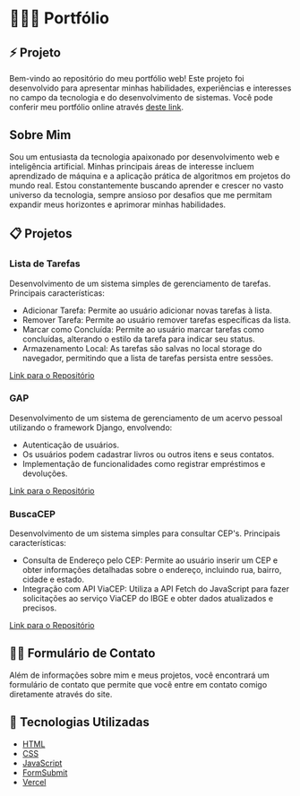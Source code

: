 <h1>🧑🏻‍💻 Portfólio</h1>

<h2>⚡ Projeto</h2>
Bem-vindo ao repositório do meu portfólio web! Este projeto foi desenvolvido para apresentar minhas habilidades, experiências e interesses no campo da tecnologia e do desenvolvimento de sistemas. Você pode conferir meu portfólio online através <a href="https://portfolio-antonio-ten.vercel.app/">deste link</a>.

## Sobre Mim
Sou um entusiasta da tecnologia apaixonado por desenvolvimento web e inteligência artificial. Minhas principais áreas de interesse incluem aprendizado de máquina e a aplicação prática de algoritmos em projetos do mundo real. Estou constantemente buscando aprender e crescer no vasto universo da tecnologia, sempre ansioso por desafios que me permitam expandir meus horizontes e aprimorar minhas habilidades.

<h2>📋 Projetos</h2>

### Lista de Tarefas

Desenvolvimento de um sistema simples de gerenciamento de tarefas. Principais características:

- Adicionar Tarefa: Permite ao usuário adicionar novas tarefas à lista.
- Remover Tarefa: Permite ao usuário remover tarefas específicas da lista.
- Marcar como Concluída: Permite ao usuário marcar tarefas como concluídas, alterando o estilo da tarefa para indicar seu status.
- Armazenamento Local: As tarefas são salvas no local storage do navegador, permitindo que a lista de tarefas persista entre sessões.

[Link para o Repositório](https://github.com/afcj8/to-do)

### GAP

Desenvolvimento de um sistema de gerenciamento de um acervo pessoal utilizando o framework Django, envolvendo:

- Autenticação de usuários.
- Os usuários podem cadastrar livros ou outros itens e seus contatos.
- Implementação de funcionalidades como registrar empréstimos e devoluções.

[Link para o Repositório](https://github.com/afcj8/GAP)

### BuscaCEP

Desenvolvimento de um sistema simples para consultar CEP's. Principais características:

- Consulta de Endereço pelo CEP: Permite ao usuário inserir um CEP e obter informações detalhadas sobre o endereço, incluindo rua, bairro, cidade e estado.
- Integração com API ViaCEP: Utiliza a API Fetch do JavaScript para fazer solicitações ao serviço ViaCEP do IBGE e obter dados atualizados e precisos.

[Link para o Repositório](https://github.com/afcj8/BuscaCEP)

<h2>✍🏻 Formulário de Contato</h2>

Além de informações sobre mim e meus projetos, você encontrará um formulário de contato que permite que você entre em contato comigo diretamente através do site.

<h2>🚀 Tecnologias Utilizadas</h2>

- [HTML](https://developer.mozilla.org/pt-BR/docs/Web/HTML)
- [CSS](https://developer.mozilla.org/pt-BR/docs/Web/CSS)
- [JavaScript](https://developer.mozilla.org/pt-BR/docs/Web/JavaScript)
- [FormSubmit](https://formsubmit.co/)
- [Vercel](https://vercel.com/)
